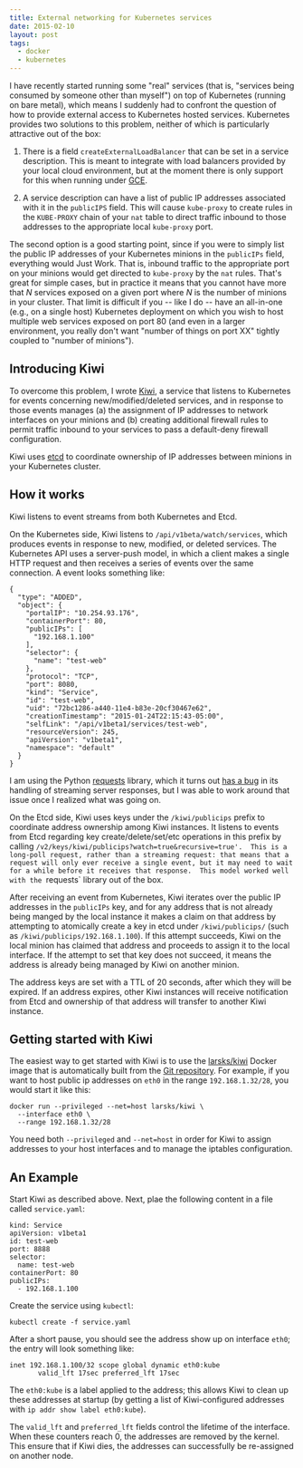 ```yaml
---
title: External networking for Kubernetes services
date: 2015-02-10
layout: post
tags:
  - docker
  - kubernetes
---
```


I have recently started running some "real" services (that is,
"services being consumed by someone other than myself") on top of
Kubernetes (running on bare metal), which means I suddenly had to
confront the question of how to provide external access to Kubernetes
hosted services.  Kubernetes provides two solutions to this problem,
neither of which is particularly attractive out of the box:

1. There is a field `createExternalLoadBalancer` that can be set in a
   service description.  This is meant to integrate with load
   balancers provided by your local cloud environment, but at the
   moment there is only support for this when running under [GCE][].

1. A service description can have a list of public IP addresses
   associated with it in the `publicIPS` field.  This will cause
   `kube-proxy` to create rules in the `KUBE-PROXY` chain of your
   `nat` table to direct traffic inbound to those addresses to the
   appropriate local `kube-proxy` port.

The second option is a good starting point, since if you were to
simply list the public IP addresses of your Kubernetes minions in the
`publicIPs` field, everything would Just Work.  That is, inbound
traffic to the appropriate port on your minions would get directed to
`kube-proxy` by the `nat` rules.  That's great for simple cases, but
in practice it means that you cannot have more that *N* services
exposed on a given port where *N* is the number of minions in your
cluster.  That limit is difficult if you -- like I do -- have an
all-in-one (e.g., on a single host) Kubernetes deployment on which you
wish to host multiple web services exposed on port 80 (and even in a
larger environment, you really don't want "number of things on port
XX" tightly coupled to "number of minions").

## Introducing Kiwi

To overcome this problem, I wrote [Kiwi][], a service that listens to
Kubernetes for events concerning new/modified/deleted services, and in
response to those events manages (a) the assignment of IP addresses to
network interfaces on your minions and (b) creating additional
firewall rules to permit traffic inbound to your services to pass a
default-deny firewall configuration.

Kiwi uses [etcd][] to coordinate ownership of IP addresses between
minions in your Kubernetes cluster.

## How it works

Kiwi listens to event streams from both Kubernetes and Etcd.

On the Kubernetes side, Kiwi listens to `/api/v1beta/watch/services`,
which produces events in response to new, modified, or deleted
services.  The Kubernetes API uses a server-push model, in which a
client makes a single HTTP request and then receives a series of
events over the same connection.  A event looks something like:

    {
      "type": "ADDED",
      "object": {
        "portalIP": "10.254.93.176",
        "containerPort": 80,
        "publicIPs": [
          "192.168.1.100"
        ],
        "selector": {
          "name": "test-web"
        },
        "protocol": "TCP",
        "port": 8080,
        "kind": "Service",
        "id": "test-web",
        "uid": "72bc1286-a440-11e4-b83e-20cf30467e62",
        "creationTimestamp": "2015-01-24T22:15:43-05:00",
        "selfLink": "/api/v1beta1/services/test-web",
        "resourceVersion": 245,
        "apiVersion": "v1beta1",
        "namespace": "default"
      }
    }

I am using the Python [requests][] library, which it turns out [has a
bug][gh#2433] in its handling of streaming server responses, but I was
able to work around that issue once I realized what was going on.

[gh#2433]: https://github.com/kennethreitz/requests/issues/2433
[requests]: http://docs.python-requests.org/en/latest/

On the Etcd side, Kiwi uses keys under the `/kiwi/publicips` prefix to
coordinate address ownership among Kiwi instances.  It listens to
events from Etcd regarding key create/delete/set/etc operations in
this prefix by calling
`/v2/keys/kiwi/publicips?watch=true&recursive=true'.  This is a
long-poll request, rather than a streaming request: that means that a
request will only ever receive a single event, but it may need to wait
for a while before it receives that response.  This model worked well
with the `requests` library out of the box.

After receiving an event from Kubernetes, Kiwi iterates over the
public IP addresses in the `publicIPs` key, and for any address that
is not already being manged by the local instance it makes a claim on
that address by attempting to atomically create a key in etcd under
`/kiwi/publicips/` (such as `/kiwi/publicips/192.168.1.100`).  If this
attempt succeeds, Kiwi on the local minion has claimed that address
and proceeds to assign it to the local interface.  If the attempt to
set that key does not succeed, it means the address is already being
managed by Kiwi on another minion.

The address keys are set with a TTL of 20 seconds, after which they
will be expired.  If an address expires, other Kiwi instances will
receive notification from Etcd and ownership of that address will
transfer to another Kiwi instance.

## Getting started with Kiwi

The easiest way to get started with Kiwi is to use the [larsks/kiwi][]
Docker image that is automatically built from the [Git
repository][kiwi].  For example, if you want to host public ip
addresses on `eth0` in the range `192.168.1.32/28`, you would start it
like this:

[larsks/kiwi]: https://registry.hub.docker.com/u/larsks/kiwi/

    docker run --privileged --net=host larsks/kiwi \
      --interface eth0 \
      --range 192.168.1.32/28

You need both `--privileged` and `--net=host` in order for Kiwi to
assign addresses to your host interfaces and to manage the iptables
configuration.

## An Example

Start Kiwi as described above.  Next, plae the following content in a
file called `service.yaml`:

    kind: Service
    apiVersion: v1beta1
    id: test-web
    port: 8888
    selector:
      name: test-web
    containerPort: 80
    publicIPs:
      - 192.168.1.100

Create the service using `kubectl`:

    kubectl create -f service.yaml

After a short pause, you should see the address show up on interface
`eth0`; the entry will look something like:

    inet 192.168.1.100/32 scope global dynamic eth0:kube
           valid_lft 17sec preferred_lft 17sec

The `eth0:kube` is a label applied to the address; this allows Kiwi to
clean up these addresses at startup (by getting a list of
Kiwi-configured addresses with `ip addr show label eth0:kube`).

The `valid_lft` and `preferred_lft` fields control the lifetime of the
interface.  When these counters reach 0, the addresses are removed by
the kernel.  This ensure that if Kiwi dies, the addresses can
successfully be re-assigned on another node.

[gce]: https://cloud.google.com/compute/
[kubernetes]: https://github.com/googlecloudplatform/kubernetes
[kiwi]: http://github.com/larsks/kiwi/
[portal]: https://github.com/GoogleCloudPlatform/kubernetes/blob/master/docs/services.md#ips-and-portals
[etcd]: https://github.com/coreos/etcd
